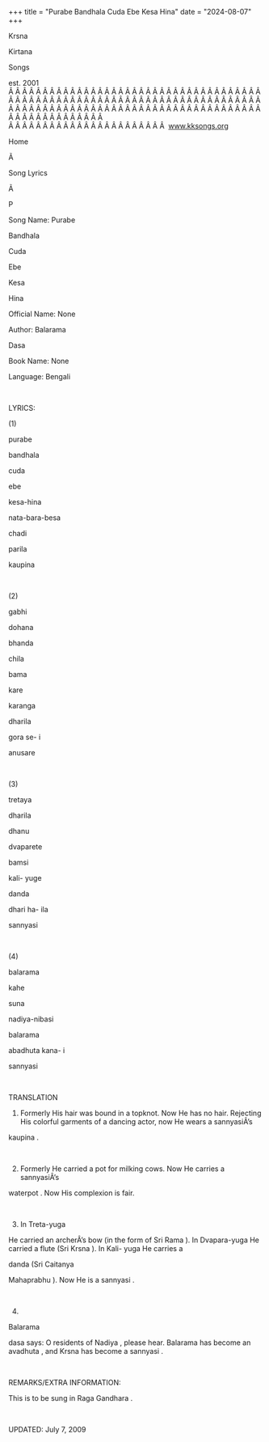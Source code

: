 +++ 
title = "Purabe Bandhala Cuda Ebe Kesa Hina"
date = "2024-08-07"
+++

Krsna
 
Kirtana
 
Songs

est. 2001
Â Â Â Â Â Â Â Â Â Â Â Â Â Â Â Â Â Â Â Â Â Â Â Â Â Â Â Â Â Â Â Â Â Â Â Â Â Â Â Â Â Â Â Â Â Â Â Â Â Â Â Â Â Â Â Â Â Â Â Â Â Â Â Â Â Â Â Â Â Â Â Â Â Â Â Â Â Â Â Â Â Â Â Â Â Â Â Â Â Â Â Â Â Â Â Â Â Â Â Â Â Â Â Â Â Â Â Â Â Â Â Â Â Â Â Â Â Â Â Â Â Â Â Â Â  
Â Â Â Â Â Â Â Â Â Â Â Â Â Â Â Â Â Â Â Â Â Â Â  
www.kksongs.org








Home


Ã 
 
Song Lyrics
 
Ã 
 
P


Song Name: 
Purabe
 
Bandhala
 
Cuda
 
Ebe


Kesa
 
Hina


Official Name: None


Author: 
Balarama
 
Dasa


Book Name: None


Language: 
Bengali


 


LYRICS:


(1)


purabe
 
bandhala
 
cuda
 
ebe


kesa-hina


nata-bara-besa
 
chadi
 
parila
 
kaupina


 


(2)


gabhi
 
dohana
 
bhanda
 
chila


bama
 
kare


karanga
 
dharila
 
gora
 se-
i
 
anusare


 


(3)


tretaya
 
dharila
 
dhanu
 
dvaparete


bamsi


kali-
yuge
 
danda
 
dhari
 ha-
ila
 
sannyasi


 


(4)


balarama
 
kahe
 
suna
 
nadiya-nibasi


balarama
 
abadhuta
 kana-
i
 
sannyasi


 


TRANSLATION


1) Formerly His hair was
bound in a topknot. Now He has no hair. Rejecting His colorful garments of a
dancing actor, now He wears a 
sannyasiÂ’s
 
kaupina
.


 


2) Formerly He carried a
pot for milking cows. Now He carries a 
sannyasiÂ’s
 
waterpot
. Now His complexion is fair.


 


3) In 
Treta-yuga

He carried an archerÂ’s bow (in the form of Sri 
Rama
).
In 
Dvapara-yuga
 He carried a flute (Sri 
Krsna
). In Kali-
yuga
 He carries a

danda
 (Sri 
Caitanya
 
Mahaprabhu
). Now He is a 
sannyasi
.


 


4) 
Balarama


dasa
 says: O residents of 
Nadiya
,
 please hear. 
Balarama
 has become an 
avadhuta
,
and 
Krsna
 has become a 
sannyasi
.


 


REMARKS/EXTRA INFORMATION:


This
is to be sung in Raga 
Gandhara
.


 


UPDATED:
 July 7, 2009